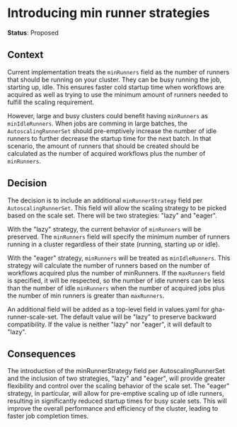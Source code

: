 # Introducing min runner strategies

**Status**: Proposed

## Context

Current implementation treats the `minRunners` field as the number of runners that should be running on your cluster. They can be busy running the job, starting up, idle. This ensures faster cold startup time when workflows are acquired as well as trying to use the minimum amount of runners needed to fulfill the scaling requirement.

However, large and busy clusters could benefit having `minRunners` as `minIdleRunners`. When jobs are comming in large batches, the `AutoscalingRunnerSet` should pre-emptively increase the number of idle runners to further decrease the startup time for the next batch. In that scenario, the amount of runners that should be created should be calculated as the number of acquired workflows plus the number of `minRunners`.

## Decision

The decision is to include an additional `minRunnerStrategy` field per `AutoscalingRunnerSet`. This field will allow the scaling strategy to be picked based on the scale set. There will be two strategies: "lazy" and "eager".

With the "lazy" strategy, the current behavior of `minRunners` will be preserved. The `minRunners` field will specify the minimum number of runners running in a cluster regardless of their state (running, starting up or idle).

With the "eager" strategy, `minRunners` will be treated as `minIdleRunners`. This strategy will calculate the number of runners based on the number of workflows acquired plus the number of minRunners. If the `maxRunners` field is specified, it will be respected, so the number of idle runners can be less than the number of idle `minRunners` when the number of acquired jobs plus the number of min runners is greater than `maxRunners`.

An additional field will be added as a top-level field in values.yaml for gha-runner-scale-set. The default value will be "lazy" to preserve backward compatibility. If the value is neither "lazy" nor "eager", it will default to "lazy".

## Consequences

The introduction of the minRunnerStrategy field per AutoscalingRunnerSet and the inclusion of two strategies, "lazy" and "eager", will provide greater flexibility and control over the scaling behavior of the scale set. The "eager" strategy, in particular, will allow for pre-emptive scaling up of idle runners, resulting in significantly reduced startup times for busy scale sets. This will improve the overall performance and efficiency of the cluster, leading to faster job completion times.